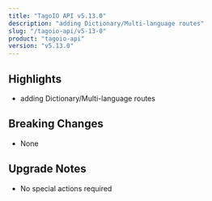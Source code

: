 ```yaml
---
title: "TagoIO API v5.13.0"
description: "adding Dictionary/Multi-language routes"
slug: "/tagoio-api/v5-13-0"
product: "tagoio-api"
version: "v5.13.0"
---
```


## Highlights

- adding Dictionary/Multi-language routes

## Breaking Changes

- None

## Upgrade Notes

- No special actions required
